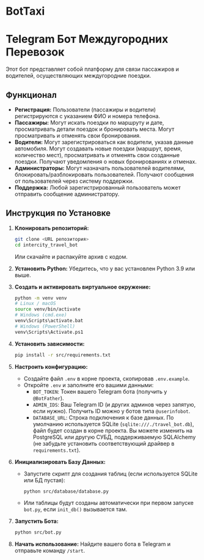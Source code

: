 # BotTaxi

# Telegram Бот Междугородних Перевозок

Этот бот представляет собой платформу для связи пассажиров и водителей, осуществляющих междугородние поездки.

## Функционал

*   **Регистрация:** Пользователи (пассажиры и водители) регистрируются с указанием ФИО и номера телефона.
*   **Пассажиры:** Могут искать поездки по маршруту и дате, просматривать детали поездок и бронировать места. Могут просматривать и отменять свои бронирования.
*   **Водители:** Могут зарегистрироваться как водители, указав данные автомобиля. Могут создавать новые поездки (маршрут, время, количество мест), просматривать и отменять свои созданные поездки. Получают уведомления о новых бронированиях и отменах.
*   **Администраторы:** Могут назначать пользователей водителями, блокировать/разблокировать пользователей. Получают сообщения от пользователей через систему поддержки.
*   **Поддержка:** Любой зарегистрированный пользователь может отправить сообщение администратору.


## Инструкция по Установке

1.  **Клонировать репозиторий:**
    ```bash
    git clone <URL репозитория>
    cd intercity_travel_bot
    ```
    Или скачайте и распакуйте архив с кодом.

2.  **Установить Python:** Убедитесь, что у вас установлен Python 3.9 или выше.

3.  **Создать и активировать виртуальное окружение:**
    ```bash
    python -m venv venv
    # Linux / macOS
    source venv/bin/activate
    # Windows (cmd.exe)
    venv\Scripts\activate.bat
    # Windows (PowerShell)
    venv\Scripts\Activate.ps1
    ```

4.  **Установить зависимости:**
    ```bash
    pip install -r src/requirements.txt
    ```

5.  **Настроить конфигурацию:**
    *   Создайте файл `.env` в корне проекта, скопировав `.env.example`.
    *   Откройте `.env` и заполните его вашими данными:
        *   `BOT_TOKEN`: Токен вашего Telegram бота (получить у `@BotFather`).
        *   `ADMIN_IDS`: Ваш Telegram ID (и других админов через запятую, если нужно). Получить ID можно у ботов типа `@userinfobot`.
        *   `DATABASE_URL`: Строка подключения к базе данных. По умолчанию используется SQLite (`sqlite:///./travel_bot.db`), файл будет создан в корне проекта. Вы можете изменить на PostgreSQL или другую СУБД, поддерживаемую SQLAlchemy (не забудьте установить соответствующий драйвер в `requirements.txt`).

6.  **Инициализировать Базу Данных:**
    *   Запустите скрипт для создания таблиц (если используется SQLite или БД пустая):
        ```bash
        python src/database/database.py
        ```
    *   Или таблицы будут созданы автоматически при первом запуске `bot.py`, если `init_db()` вызывается там.

7.  **Запустить Бота:**
    ```bash
    python src/bot.py
    ```

8.  **Начать использование:** Найдите вашего бота в Telegram и отправьте команду `/start`.
